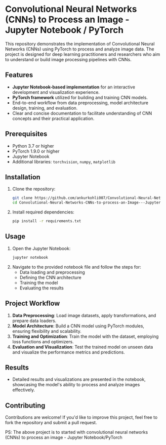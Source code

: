 # Convolutional Neural Networks (CNNs) to Process an Image - Jupyter Notebook / PyTorch

This repository demonstrates the implementation of Convolutional Neural Networks (CNNs) using PyTorch to process and analyze image data. The project is designed for deep learning practitioners and researchers who aim to understand or build image processing pipelines with CNNs.

## Features

- **Jupyter Notebook-based implementation** for an interactive development and visualization experience.
- **PyTorch framework** utilized for building and training CNN models.
- End-to-end workflow from data preprocessing, model architecture design, training, and evaluation.
- Clear and concise documentation to facilitate understanding of CNN concepts and their practical application.

## Prerequisites

- Python 3.7 or higher
- PyTorch 1.9.0 or higher
- Jupyter Notebook
- Additional libraries: `torchvision`, `numpy`, `matplotlib`

## Installation

1. Clone the repository:
   ```bash
   git clone https://github.com/ankurkohli007/Convolutional-Neural-Networks-CNNs-to-process-an-Image---Jupyter-Notebook-PyTorch.git
   cd Convolutional-Neural-Networks-CNNs-to-process-an-Image---Jupyter-Notebook-PyTorch
   ```
2. Install required dependencies:
   ```bash
   pip install -r requirements.txt
   ```

## Usage

1. Open the Jupyter Notebook:
   ```bash
   jupyter notebook
   ```
2. Navigate to the provided notebook file and follow the steps for:
   - Data loading and preprocessing
   - Defining the CNN architecture
   - Training the model
   - Evaluating the results

## Project Workflow

1. **Data Preprocessing**: Load image datasets, apply transformations, and prepare data loaders.
2. **Model Architecture**: Build a CNN model using PyTorch modules, ensuring flexibility and scalability.
3. **Training and Optimization**: Train the model with the dataset, employing loss functions and optimizers.
4. **Evaluation and Visualization**: Test the trained model on unseen data and visualize the performance metrics and predictions.

## Results

- Detailed results and visualizations are presented in the notebook, showcasing the model's ability to process and analyze images effectively.

## Contributing

Contributions are welcome! If you'd like to improve this project, feel free to fork the repository and submit a pull request.

PS: The above project is to started with convolutional neural networks (CNNs) to process an image - Jupyter Notebook/PyTorch
